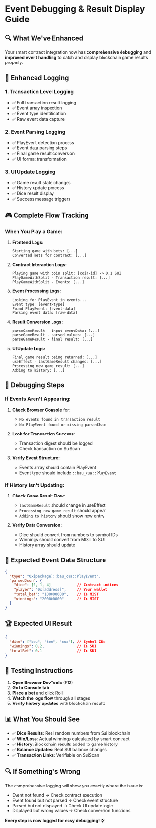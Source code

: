 # Event Debugging & Result Display Guide

## 🔍 **What We've Enhanced**

Your smart contract integration now has **comprehensive debugging** and **improved event handling** to catch and display blockchain game results properly.

## 📝 **Enhanced Logging**

### **1. Transaction Level Logging**
- ✅ Full transaction result logging
- ✅ Event array inspection  
- ✅ Event type identification
- ✅ Raw event data capture

### **2. Event Parsing Logging**
- ✅ PlayEvent detection process
- ✅ Event data parsing steps
- ✅ Final game result conversion
- ✅ UI format transformation

### **3. UI Update Logging**
- ✅ Game result state changes
- ✅ History update process
- ✅ Dice result display
- ✅ Success message triggers

## 🎮 **Complete Flow Tracking**

### **When You Play a Game:**

1. **Frontend Logs:**
   ```
   Starting game with bets: [...]
   Converted bets for contract: [...]
   ```

2. **Contract Interaction Logs:**
   ```
   Playing game with coin split: [coin-id] -> 0.1 SUI
   PlayGameWithSplit - Transaction result: [...]
   PlayGameWithSplit - Events: [...]
   ```

3. **Event Processing Logs:**
   ```
   Looking for PlayEvent in events...
   Event type: [event-type]
   Found PlayEvent: [event-data]
   Parsing event data: [raw-data]
   ```

4. **Result Conversion Logs:**
   ```
   parseGameResult - input eventData: [...]
   parseGameResult - parsed values: [...]
   parseGameResult - final result: [...]
   ```

5. **UI Update Logs:**
   ```
   Final game result being returned: [...]
   useEffect - lastGameResult changed: [...]
   Processing new game result: [...]
   Adding to history: [...]
   ```

## 🔧 **Debugging Steps**

### **If Events Aren't Appearing:**

1. **Check Browser Console** for:
   - `No events found in transaction result`
   - `No PlayEvent found or missing parsedJson`

2. **Look for Transaction Success:**
   - Transaction digest should be logged
   - Check transaction on SuiScan

3. **Verify Event Structure:**
   - Events array should contain PlayEvent
   - Event type should include `::bau_cua::PlayEvent`

### **If History Isn't Updating:**

1. **Check Game Result Flow:**
   - `lastGameResult` should change in useEffect
   - `Processing new game result` should appear
   - `Adding to history` should show new entry

2. **Verify Data Conversion:**
   - Dice should convert from numbers to symbol IDs
   - Winnings should convert from MIST to SUI
   - History array should update

## 🎯 **Expected Event Data Structure**

```json
{
  "type": "0x[package]::bau_cua::PlayEvent",
  "parsedJson": {
    "dice": [0, 1, 4],           // Contract indices
    "player": "0x[address]",     // Your wallet
    "total_bet": "100000000",    // In MIST
    "winnings": "200000000"      // In MIST
  }
}
```

## 🏆 **Expected UI Result**

```json
{
  "dice": ["bau", "tom", "cua"], // Symbol IDs
  "winnings": 0.2,               // In SUI
  "totalBet": 0.1                // In SUI
}
```

## 🧪 **Testing Instructions**

1. **Open Browser DevTools** (F12)
2. **Go to Console tab**
3. **Place a bet** and click Roll
4. **Watch the logs flow** through all stages
5. **Verify history updates** with blockchain results

## 📊 **What You Should See**

- ✅ **Dice Results**: Real random numbers from Sui blockchain
- ✅ **Win/Loss**: Actual winnings calculated by smart contract
- ✅ **History**: Blockchain results added to game history
- ✅ **Balance Updates**: Real SUI balance changes
- ✅ **Transaction Links**: Verifiable on SuiScan

## 🔍 **If Something's Wrong**

The comprehensive logging will show you exactly where the issue is:
- Event not found → Check contract execution
- Event found but not parsed → Check event structure  
- Parsed but not displayed → Check UI update logic
- Displayed but wrong values → Check conversion functions

**Every step is now logged for easy debugging!** 🛠️
